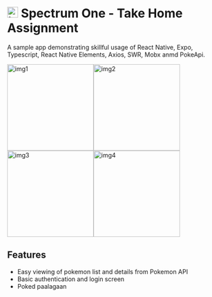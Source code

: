 # <img src="https://i.imgur.com/wAKGOGf.png" alt="icon" width="25"/> Spectrum One - Take Home Assignment

A sample app demonstrating skillful usage of React Native, Expo, Typescript, React Native Elements, Axios, SWR, Mobx anmd PokeApi.

<img src="https://i.imgur.com/9XYj7Wi.png" alt="img1" width="200"/><img src="https://i.imgur.com/pLZYIA5.png" alt="img2" width="200"/><img src="https://i.imgur.com/RrxIABb.png" alt="img3" width="200"/><img src="https://i.imgur.com/eKjiBAR.png" alt="img4" width="200"/>

## Features

- Easy viewing of pokemon list and details from Pokemon API
- Basic authentication and login screen
- Poked paalagaan

